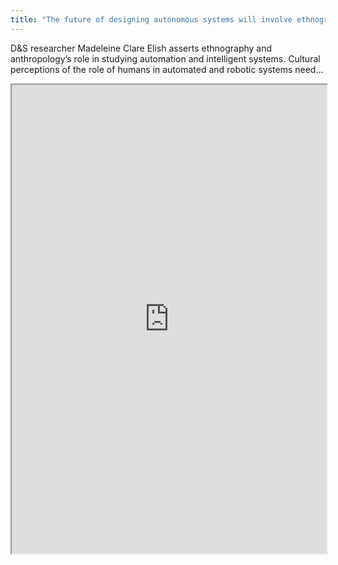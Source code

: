 ```yaml
---
title: "The future of designing autonomous systems will involve ethnographers"
---
```


D&S researcher Madeleine Clare Elish asserts ethnography and anthropology’s role in studying automation and intelligent systems. Cultural perceptions of the role of humans in automated and robotic systems need...

<iframe height="750" width="100%" src="https://ewelton.github.io/ktest/wiki.html#The%20future%20of%20designing%20autonomous%20systems%20will%20involve%20ethnographers"></iframe>
